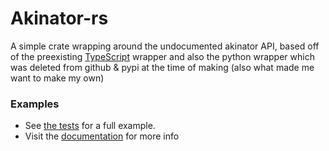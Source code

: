 # Akinator-rs
A simple crate wrapping around the undocumented akinator API,
based off of the preexisting [TypeScript](https://github.com/jgoralcz/aki-api) wrapper and also the python wrapper
which was deleted from github & pypi at the time of making (also what made me want to make my own)

### Examples
- See [the tests](https://github.com/Tom-the-Bomb/akinator-rs/blob/master/tests/test_akinator.rs) for a full example.
- Visit the [documentation](https://docs.rs/akinator-rs/latest/akinator_rs/) for more info